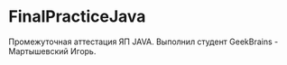 # FinalPracticeJava
Промежуточная аттестация ЯП JAVA. Выполнил студент GeekBrains - Мартышевский Игорь.
